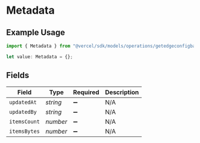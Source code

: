 # Metadata

## Example Usage

```typescript
import { Metadata } from "@vercel/sdk/models/operations/getedgeconfigbackup.js";

let value: Metadata = {};
```

## Fields

| Field              | Type               | Required           | Description        |
| ------------------ | ------------------ | ------------------ | ------------------ |
| `updatedAt`        | *string*           | :heavy_minus_sign: | N/A                |
| `updatedBy`        | *string*           | :heavy_minus_sign: | N/A                |
| `itemsCount`       | *number*           | :heavy_minus_sign: | N/A                |
| `itemsBytes`       | *number*           | :heavy_minus_sign: | N/A                |